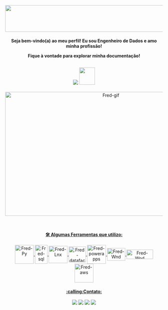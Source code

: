 <h2 align="center">
 <img src="https://s8.gifyu.com/images/cooltext412665049269384.png" width="850" height="85">     
</h2>
<h4 align="center"> Seja bem-vindo(a) ao meu perfil! Eu sou Engenheiro de Dados e amo minha profissão!
  
  Fique à vontade para explorar minha documentação!  
</h4> 
<h2 align="center">
 <img src="https://komarev.com/ghpvc/?username=fredac86&label=VISITANTES&color=260083&style=for-the-badge"/>
 <img src="https://d14eu5yur8w3te.cloudfront.net/api/v1/media/baseclub-media-uploads-production/34055e20-c430-4760-9a66-0827f898ce14.gif" width="50" height="55">
 </h2> 

  <p align="center">
  <a href="https://github.com/fredac86">
  <!img height="130em" src="https://github-readme-stats.vercel.app/api?username=fredac86&show_icons=true&theme=outrun&include_all_commits=true&count_private=true">
  <!img height="130em" src="https://github-readme-stats.vercel.app/api/top-langs/?username=fredac86&layout=compact&langs_count=7&theme=outrun">
  
  <img align="center" alt="Fred-gif" height="396" width="660" src="https://64.media.tumblr.com/75ee871c3c70501014511f527b342213/74bb6bc1ad2987d5-a1/s1280x1920/ae89e529ec10b97daff14c6aa3db56e663fbe416.gifv"/>
  </p>   

<div style="display: inline_block" align="center"><br>  
  <h4 align="center">🛠 Algumas Ferramentas que utilizo:</h4>
  <img align="center" alt="Fred-Py" height="60" width="60" src="https://cdn.jsdelivr.net/gh/devicons/devicon/icons/python/python-original.svg">
  <img align="center" alt="Fred-sql" height="60" width="40" src="https://symbols.getvecta.com/stencil_28/61_sql-database-generic.90b41636a8.svg">
  <img align="center" alt="Fred-Lnx" height="55" width="60" src="https://www.instana.com/media/01_INSTANA_IconSet_ApacheSpark.svg">
  <img align="center" alt="Fred-datafactory" height="50" width="55" src="https://consultabd.files.wordpress.com/2020/02/img000_adf01.jpg">
  <img align="center" alt="Fred-powerapps" height="60" width="60" src="https://static.tildacdn.com/tild3738-6163-4437-b461-383163343036/powerapps.png">

  <img align="center" alt="Fred-Wnd" height="40" width="58" src="https://cdn.thenewstack.io/media/2022/04/d5859667-databricks-logo.png">
  <img align="center" alt="Fred-Wnd" height="30" width="85" src="https://upload.wikimedia.org/wikipedia/commons/thumb/a/a8/Microsoft_Azure_Logo.svg/187px-Microsoft_Azure_Logo.svg.png">
 <img align="center" alt="Fred-aws" height="60" width="60" src="https://i.ibb.co/NNG2dmT/aws.png">
   
  
 
</div>   
 
   
 <div> <p align="center">
   <h4 align="center">:calling:Contato:</h4>
   <p align="center">
   <a href = "mailto:fred.materiais@gmail.com"><img src="https://img.shields.io/badge/Gmail-D14836?style=for-the-badge&logo=gmail&logoColor=white" target="_blank"></a>
   <a href="https://www.linkedin.com/in/frederico-de-andrade-camargo/" target="_blank"><img src="https://img.shields.io/badge/-LinkedIn-%230077B5?style=for-the-badge&logo=linkedin&logoColor=white" target="_blank"></a>   
   <a href="https://discord.gg/9HSsxN8TeP" target="_blank"><img src="https://img.shields.io/badge/Discord-7289DA?style=for-the-badge&logo=discord&logoColor=white" target="_blank"></a>
  <a href="https://t.me/FredericoCamargo" target="_blank"><img src="https://img.shields.io/badge/Telegram-2CA5E0?style=for-the-badge&logo=telegram&logoColor=white" target="_blank"></a> </p>
  
   

 
</div>
